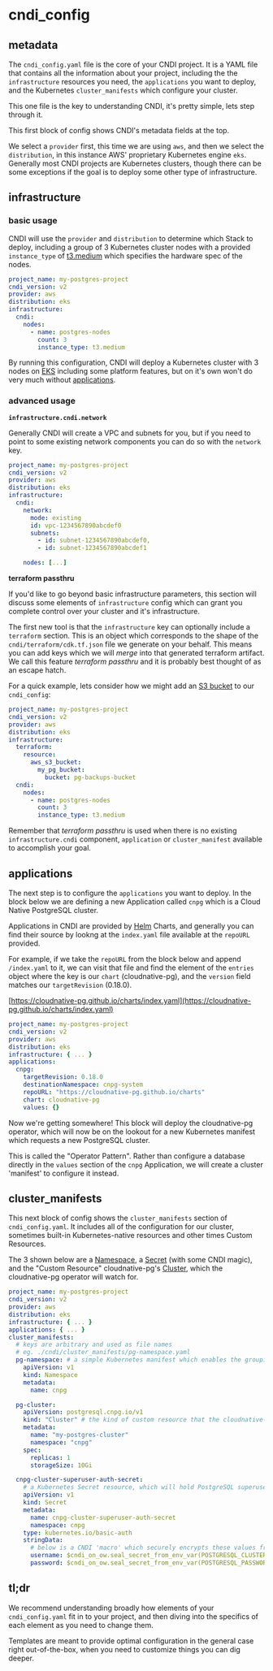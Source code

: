# cndi_config

## metadata

The `cndi_config.yaml` file is the core of your CNDI project. It is a YAML file
that contains all the information about your project, including the the
`infrastructure` resources you need, the `applications` you want to deploy, and
the Kubernetes `cluster_manifests` which configure your cluster.

This one file is the key to understanding CNDI, it's pretty simple, lets step
through it.

This first block of config shows CNDI's metadata fields at the top.

We select a `provider` first, this time we are using `aws`, and then we select
the `distribution`, in this instance AWS' proprietary Kubernetes engine `eks`.
Generally most CNDI projects are Kubernetes clusters, though there can be some
exceptions if the goal is to deploy some other type of infrastructure.

## infrastructure

### basic usage

CNDI will use the `provider` and `distribution` to determine which Stack to
deploy, including a group of 3 Kubernetes cluster nodes with a provided
`instance_type` of
[t3.medium](https://instances.vantage.sh/?region=us-east-2&cost_duration=monthly&selected=t3.medium)
which specifies the hardware spec of the nodes.

```yaml
project_name: my-postgres-project
cndi_version: v2
provider: aws
distribution: eks
infrastructure:
  cndi:
    nodes:
      - name: postgres-nodes
        count: 3
        instance_type: t3.medium
```

By running this configuration, CNDI will deploy a Kubernetes cluster with 3
nodes on [EKS](https://aws.amazon.com/eks/) including some platform features,
but on it's own won't do very much without [applications](#applications).

### advanced usage

**`infrastructure.cndi.network`**

Generally CNDI will create a VPC and subnets for you, but if you need to point
to some existing network components you can do so with the `network` key.

```yaml
project_name: my-postgres-project
cndi_version: v2
provider: aws
distribution: eks
infrastructure:
  cndi:
    network:
      mode: existing
      id: vpc-1234567890abcdef0
      subnets:
        - id: subnet-1234567890abcdef0,
        - id: subnet-1234567890abcdef1

    nodes: [...]
```

**terraform passthru**

If you'd like to go beyond basic infrastructure parameters, this section will
discuss some elements of `infrastructure` config which can grant you complete
control over your cluster and it's infrastructure.

The first new tool is that the `infrastructure` key can optionally include a
`terraform` section. This is an object which corresponds to the shape of the
`cndi/terraform/cdk.tf.json` file we generate on your behalf. This means you can
add keys which we will _merge_ into that generated terraform artifact. We call
this feature _terraform passthru_ and it is probably best thought of as an
escape hatch.

For a quick example, lets consider how we might add an
[S3 bucket](https://aws.amazon.com/s3) to our `cndi_config`:

```yaml
project_name: my-postgres-project
cndi_version: v2
provider: aws
distribution: eks
infrastructure:
  terraform:
    resource:
      aws_s3_bucket:
        my_pg_bucket:
          bucket: pg-backups-bucket
  cndi:
    nodes:
      - name: postgres-nodes
        count: 3
        instance_type: t3.medium
```

Remember that _terraform passthru_ is used when there is no existing
`infrastructure.cndi` component, `application` or `cluster_manifest` available
to accomplish your goal.

## applications

The next step is to configure the `applications` you want to deploy. In the
block below we are defining a new Application called `cnpg` which is a Cloud
Native PostgreSQL cluster.

Applications in CNDI are provided by [Helm](https://helm.sh) Charts, and
generally you can find their source by lookng at the `index.yaml` file available
at the `repoURL` provided.

For example, if we take the `repoURL` from the block below and append
`/index.yaml` to it, we can visit that file and find the element of the
`entries` object where the key is our `chart` (cloudnative-pg), and the
`version` field matches our `targetRevision` (0.18.0).

[https://cloudnative-pg.github.io/charts/index.yaml](https://cloudnative-pg.github.io/charts/index.yaml)

```yaml
project_name: my-postgres-project
cndi_version: v2
provider: aws
distribution: eks
infrastructure: { ... }
applications:
  cnpg:
    targetRevision: 0.18.0
    destinationNamespace: cnpg-system
    repoURL: "https://cloudnative-pg.github.io/charts"
    chart: cloudnative-pg
    values: {}
```

Now we're getting somewhere! This block will deploy the cloudnative-pg operator,
which will now be on the lookout for a new Kubernetes manifest which requests a
new PostgreSQL cluster.

This is called the "Operator Pattern". Rather than configure a database directly
in the `values` section of the `cnpg` Application, we will create a cluster
'manifest' to configure it instead.

## cluster_manifests

This next block of config shows the `cluster_manifests` section of
`cndi_config.yaml`. It includes all of the configuration for our cluster,
sometimes built-in Kubernetes-native resources and other times Custom Resources.

The 3 shown below are a
[Namespace](https://kubernetes.io/docs/concepts/overview/working-with-objects/namespaces/),
a [Secret](https://kubernetes.io/docs/concepts/configuration/secret/) (with some
CNDI magic), and the "Custom Resource" cloudnative-pg's
[Cluster](https://cloudnative-pg.io/documentation/1.22/cloudnative-pg.v1/#postgresql-cnpg-io-v1-Cluster),
which the cloudnative-pg operator will watch for.

```yaml
project_name: my-postgres-project
cndi_version: v2
provider: aws
distribution: eks
infrastructure: { ... }
applications: { ... }
cluster_manifests:
  # keys are arbitrary and used as file names
  # eg. ./cndi/cluster_manifests/pg-namespace.yaml
  pg-namespace: # a simple Kubernetes manifest which enables the grouping of resources
    apiVersion: v1
    kind: Namespace
    metadata:
      name: cnpg

  pg-cluster:
    apiVersion: postgresql.cnpg.io/v1
    kind: "Cluster" # the kind of custom resource that the cloudnative-pg operator will watch for
    metadata:
      name: "my-postgres-cluster"
      namespace: "cnpg"
    spec:
      replicas: 1
      storageSize: 10Gi

  cnpg-cluster-superuser-auth-secret:
    # a Kubernetes Secret resource, which will hold PostgreSQL superuser credentials
    apiVersion: v1
    kind: Secret
    metadata:
      name: cnpg-cluster-superuser-auth-secret
      namespace: cnpg
    type: kubernetes.io/basic-auth
    stringData:
      # below is a CNDI 'macro' which securely encrypts these values from '.env'
      username: $cndi_on_ow.seal_secret_from_env_var(POSTGRESQL_CLUSTER_SUPERUSER)
      password: $cndi_on_ow.seal_secret_from_env_var(POSTGRESQL_PASSWORD)
```

## tl;dr

We recommend understanding broadly how elements of your `cndi_config.yaml` fit
in to your project, and then diving into the specifics of each element as you
need to change them.

Templates are meant to provide optimal configuration in the general case right
out-of-the-box, when you need to customize things you can dig deeper.
